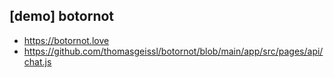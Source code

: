 ## [demo] botornot
* https://botornot.love
* https://github.com/thomasgeissl/botornot/blob/main/app/src/pages/api/chat.js